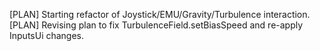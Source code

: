 [PLAN] Starting refactor of Joystick/EMU/Gravity/Turbulence interaction.
[PLAN] Revising plan to fix TurbulenceField.setBiasSpeed and re-apply InputsUi changes.
